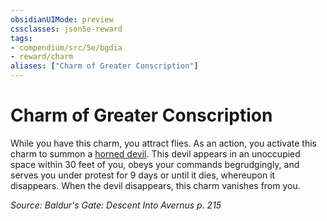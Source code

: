 ```yaml
---
obsidianUIMode: preview
cssclasses: json5e-reward
tags:
- compendium/src/5e/bgdia
- reward/charm
aliases: ["Charm of Greater Conscription"]
---
```

# Charm of Greater Conscription

While you have this charm, you attract flies. As an action, you activate this charm to summon a [horned devil](/Systems/5e/bestiary/fiend/horned-devil.md). This devil appears in an unoccupied space within 30 feet of you, obeys your commands begrudgingly, and serves you under protest for 9 days or until it dies, whereupon it disappears. When the devil disappears, this charm vanishes from you.

*Source: Baldur's Gate: Descent Into Avernus p. 215*